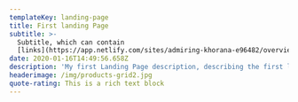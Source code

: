 ```yaml
---
templateKey: landing-page
title: First landing Page
subtitle: >-
  Subtitle, which can contain
  [links](https://app.netlify.com/sites/admiring-khorana-e96482/overview)
date: 2020-01-16T14:49:56.658Z
description: 'My first Landing Page description, describing the first landing page. '
headerimage: /img/products-grid2.jpg
quote-rating: This is a rich text block
---
```


